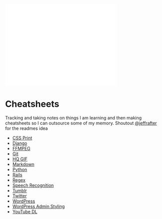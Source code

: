 ![](assets/images/404.gif)

# Cheatsheets
Tracking and taking notes on things I am learning and then making cheatsheets so I can outsource some of my memory. Shoutout [@jeffrafter](https://github.com/jeffrafter/howto) for the readmes idea

- [CSS Print](https://github.com/gradywoodruff/cheatsheet/blob/master/css-print.md)
- [Django](https://github.com/gradywoodruff/cheatsheet/blob/master/django.md)
- [FFMPEG](https://github.com/gradywoodruff/cheatsheet/blob/master/ffmpeg.md)
- [Git](https://github.com/gradywoodruff/cheatsheet/blob/master/git.md)
- [HQ GIF](https://github.com/gradywoodruff/cheatsheet/blob/master/hq_gif.md)
- [Markdown](https://github.com/gradywoodruff/cheatsheet/blob/master/markdown.md)
- [Python](https://github.com/gradywoodruff/cheatsheet/blob/master/python.md)
- [Rails](https://github.com/gradywoodruff/cheatsheet/blob/master/rails.md)
- [Regex](https://github.com/gradywoodruff/cheatsheet/blob/master/regex.md)
- [Speech Recognition](https://github.com/gradywoodruff/cheatsheet/blob/master/speech_recognition.md)
- [Tumblr](https://github.com/gradywoodruff/cheatsheet/blob/master/tumblr.md)
- [Twitter](https://github.com/gradywoodruff/cheatsheet/blob/master/twitter.md)
- [WordPress](https://github.com/gradywoodruff/cheatsheet/blob/master/wordpress.md)
- [WordPress Admin Styling](https://github.com/gradywoodruff/cheatsheet/blob/master/wp-admin.md)
- [YouTube DL](https://github.com/gradywoodruff/cheatsheet/blob/master/youtube_dl.md)
